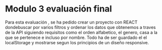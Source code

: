 # Modulo 3 evaluación final

Para esta evaluación , se ha pedido crear un proyecto con REACT dondebuscar por varios filtros y ordenar los datos que obtenemos a traves de la API siguiendo requisitos como el orden alfabetico, el genero, casa a la que se pertenece e incluso por nombre.
Todo ha de ser guardado el el localStorage y mostrarse  segun los principios de un diseño responsive.




